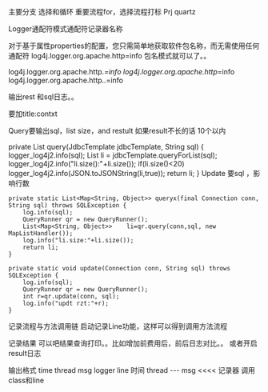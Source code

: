 

主要分支   选择和循环
重要流程for，选择流程打标
Prj quartz


Logger通配符模式通配符记录器名称

对于基于属性properties的配置，您只需简单地获取软件包名称，而无需使用任何通配符
log4j.logger.org.apache.http=info
包名模式就可以了。。


log4j.logger.org.apache.http.*=info
log4j.logger.org.apache.http*=info
log4j.logger.org.apache.http.*.*=info

输出rest 和sql日志。。


要加title:contxt


Query要输出sql，list size，and restult
如果result不长的话 10个以内

private List query(JdbcTemplate jdbcTemplate, String sql) {
		logger_log4j2.info(sql);
		List li = jdbcTemplate.queryForList(sql);
		logger_log4j2.info("li.size():"+li.size());
		if(li.size()<20)
		logger_log4j2.info(JSON.toJSONString(li,true));
		return li;
	}
Update 要sql ，影响行数

	private static List<Map<String, Object>> queryx(final Connection conn, String sql) throws SQLException {
		log.info(sql);  
		QueryRunner qr = new QueryRunner();
		List<Map<String, Object>>	 li=qr.query(conn,sql, new MapListHandler());
		log.info("li.size:"+li.size());  
		return li;
	}

	private static void update(Connection conn, String sql) throws SQLException {
		log.info(sql);  
		QueryRunner qr = new QueryRunner();
		int r=qr.update(conn, sql);
		log.info("updt rzt:"+r);
	}

记录流程与方法调用链
启动记录Line功能，这样可以得到调用方法流程

记录结果
可以吧结果查询打印。。比如增加前费用后，前后日志对比。。
或者开启result日志

输出格式 time thread msg logger line
时间  thread --- msg  <<<< 记录器  调用class和line
